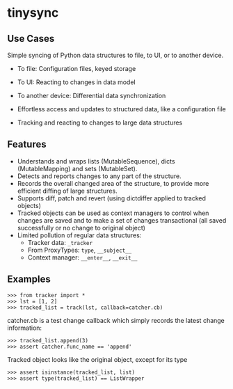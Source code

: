 # tinysync

## Use Cases

Simple syncing of Python data structures to file, to UI, or to another device.

* To file: Configuration files, keyed storage
* To UI: Reacting to changes in data model
* To another device: Differential data synchronization

* Effortless access and updates to structured data, like a configuration file
* Tracking and reacting to changes to large data structures

## Features

* Understands and wraps lists (MutableSequence), dicts (MutableMapping) and sets (MutableSet).
* Detects and reports changes to any part of the structure.
* Records the overall changed area of the structure, to provide more efficient diffing of large structures.
* Supports diff, patch and revert (using dictdiffer applied to tracked objects)
* Tracked objects can be used as context managers to control when changes are saved and to make a set of changes transactional (all saved successfully or no change to original object)
* Limited pollution of regular data structures:
  * Tracker data: `_tracker`
  * From ProxyTypes: `type`, `__subject__`
  * Context manager: `__enter__`, `__exit__`
  
## Examples
    
    >>> from tracker import *
    >>> lst = [1, 2]
    >>> tracked_list = track(lst, callback=catcher.cb)
  
catcher.cb is a test change callback which simply records the latest change information:

    >>> tracked_list.append(3)
    >>> assert catcher.func_name == 'append'
  
Tracked object looks like the original object, except for its type

    >>> assert isinstance(tracked_list, list)
    >>> assert type(tracked_list) == ListWrapper
